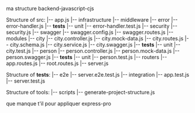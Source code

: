 ma structure backend-javascript-cjs

Structure of src:
|-- app.js
|-- infrastructure
  |-- middleware
    |-- error
      |-- error-handler.js
      |-- __tests__
        |-- unit
          |-- error-handler.test.js
    |-- security
      |-- security.js
  |-- swagger
    |-- swagger.config.js
    |-- swagger.routes.js
|-- modules
  |-- city
    |-- city.controller.js
    |-- city.mock-data.js
    |-- city.routes.js
    |-- city.schema.js
    |-- city.service.js
    |-- city.swagger.js
    |-- __tests__
      |-- unit
        |-- city.test.js
  |-- person
    |-- person.controller.js
    |-- person.mock-data.js
    |-- person.swagger.js
    |-- __tests__
      |-- unit
        |-- person.test.js
|-- routers
  |-- app.routes.js
  |-- root.routes.js
|-- server.js

Structure of __tests__:
|-- e2e
  |-- server.e2e.test.js
|-- integration
  |-- app.test.js
  |-- server.test.js

Structure of tools:
|-- scripts
  |-- generate-project-structure.js


que manque t'il pour appliquer express-pro  